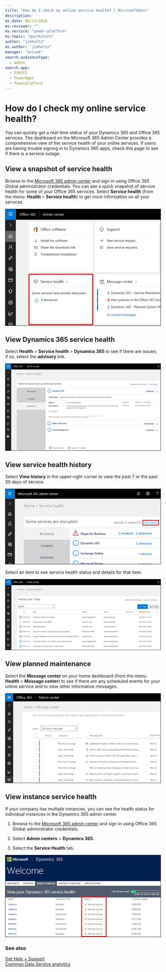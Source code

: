 ```yaml
---
title: "How do I check my online service health? | MicrosoftDocs"
description: 
ms.date: 06/13/2018
ms.reviewer: ""
ms.service: "power-platform"
ms.topic: "quickstart"
author: "jimholtz"
ms.author: "jimholtz"
manager: "kvivek"
search.audienceType: 
  - admin
search.app: 
  - D365CE
  - PowerApps
  - Powerplatform
---
```

# How do I check my online service health?

You can quickly get a real-time status of your Dynamics 365 and Office 365 services. The dashboard on the Microsoft 365 Admin Center provides a comprehensive view of the service health of your online services. If users are having trouble signing in to Dynamics 365 apps, check this page to see if there is a service outage.
  
## View a snapshot of service health  
Browse to the [Microsoft 365 admin center](https://admin.microsoft.com/) and sign in using Office 365 Global administrator credentials. You can see a quick snapshot of service health for some of your Office 365 services.  Select **Service health** (from the menu: **Health** > **Service health**) to get more information on all your services.  
  
![Microsoft 365 admin center service health dashboard](media/office-365-admin-center-service-health-dashboard.png "Microsoft 365 admin center service health dashboard")  
  
## View Dynamics 365  service health  
Select **Health** > **Service health** > **Dynamics 365** to see if there are issues; if so, select the **advisory** link. 
  
![Microsoft 365 admin center service issue](media/office-365-admin-center-service-issue.png "Microsoft 365 admin center service issue")  
  
## View service health history  
Select **View history** in the upper-right corner to view the past 7 or the past 30 days of service. 

![Service health view history](media/view-history.png)

Select an item to see service health status and details for that item. 
  
![Microsoft 365 admin center service health history](media/office-365-admin-center-service-health-history.png "Microsoft 365 admin center service health history")  

## View planned maintenance  

Select the **Message center** on your home dashboard (from the menu: **Health** > **Message center**) to see if there are any scheduled events for your online service and to view other informative messages.  
  
![Microsoft 365 admin center Message Center](media/office-365-admin-center-message-center.png "Microsoft 365 admin center Message Center")  
  
## View instance service health  

If your company has multiple instances, you can see the health status for individual instances in the Dynamics 365 admin center.
  
1. Browse to the [Microsoft 365 admin center](https://admin.microsoft.com/) and sign in using Office 365 Global administrator credentials.
  
2. Select **Admin centers** > **Dynamics 365**.
  
3. Select the **Service Health** tab.  
  
![View health of individual instances](media/o365-instance-health.png "View health of individual instances")  
  
### See also  
[Get Help + Support](get-help-support.md) <br />
[Common Data Service analytics](analytics-common-data-service.md)
